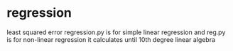 # regression
least squared error
regression.py is for simple linear regression and reg.py is for non-linear regression it calculates until 10th degree linear algebra
